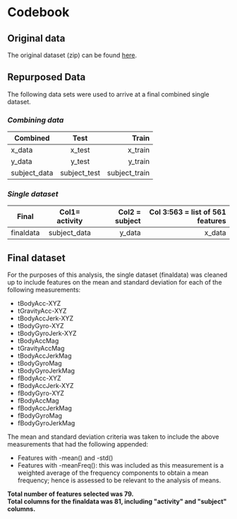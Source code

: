 # Codebook

## Original data
The original dataset (zip) can be found [here](https://d396qusza40orc.cloudfront.net/getdata%2Fprojectfiles%2FUCI%20HAR%20Dataset.zip).

## Repurposed Data
The following data sets were used to arrive at a final combined single dataset.
### *Combining data*
| Combined  | Test          | Train  |
| ------------- |:-------------:| -----:|
| x_data      | x_test | x_train |
| y_data     | y_test      |   y_train |
| subject_data | subject_test    |    subject_train |

### *Single dataset*
| Final  | Col1= activity | Col2 = subject | Col 3:563 = list of 561 features |
| ------------- |:-------------:| -----:|-----:|
| finaldata      | subject_data | y_data |x_data  |

## Final dataset
For the purposes of this analysis, the single dataset (finaldata) was cleaned up to include features on the mean and standard deviation for each of the following measurements:  

  * tBodyAcc-XYZ  
  * tGravityAcc-XYZ  
  * tBodyAccJerk-XYZ  
  * tBodyGyro-XYZ  
  * tBodyGyroJerk-XYZ  
  * tBodyAccMag  
  * tGravityAccMag  
  * tBodyAccJerkMag  
  * tBodyGyroMag  
  * tBodyGyroJerkMag  
  * fBodyAcc-XYZ  
  * fBodyAccJerk-XYZ  
  * fBodyGyro-XYZ  
  * fBodyAccMag  
  * fBodyAccJerkMag  
  * fBodyGyroMag  
  * fBodyGyroJerkMag  
   
The mean and standard deviation criteria was taken to include the above measurements that had the following appended:
  * Features with -mean() and -std()
  * Features with -meanFreq(): this was included as this measurement is a weighted average of the frequency components to obtain a mean frequency; hence is assessed to be relevant to the analysis of means.

__Total number of features selected was 79.__  
__Total columns for the finaldata was 81, including "activity" and "subject" columns.__


